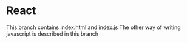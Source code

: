 # React

This branch contains index.html and index.js
The other way of writing javascript is described in this branch